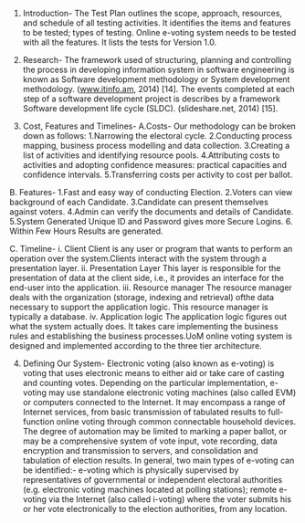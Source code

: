  1.	Introduction-
The Test Plan outlines the scope, approach, resources, and schedule of all testing activities. It identifies the items and features to be tested; types of testing. Online e-voting system needs to be tested with all the features. It lists the tests for Version 1.0.  

   2. Research-
   The framework used of structuring, planning and controlling the process in developing information system in software engineering is known as Software development methodology or System development methodology. (www.itinfo.am, 2014) [14]. The events completed at each step of a software development project is describes by a framework Software development life cycle (SLDC). (slideshare.net, 2014) [15]. 

  3. Cost, Features and Timelines-
  A.Costs-
  Our methodology can be broken down as follows:
  1.Narrowing the electoral cycle.
  2.Conducting process mapping, business process modelling and data collection.
  3.Creating a list of activities and identifying resource pools.
  4.Attributing costs to activities and adopting confidence measures: practical capacities and confidence intervals.
  5.Transferring costs per activity to cost per ballot.
  
  B. Features-
  1.Fast and easy way of conducting Election.
  2.Voters can view background of each Candidate.
  3.Candidate can present themselves against voters.
  4.Admin can verify the documents and details of Candidate.
  5.System Generated Unique ID and Password gives more Secure Logins.
  6. Within Few Hours Results are generated.
  
  C. Timeline-
 i. Client
 Client is any user or program that wants to perform an operation over the system.Clients interact with the system through a presentation layer.
 ii. Presentation Layer
 This layer is responsible for the presentation of data at the client side, i.e., it provides an
interface for the end-user into the application.
 iii. Resource manager
The resource manager deals with the organization (storage, indexing and retrieval) ofthe data necessary to 
support the application logic. This resource manager is typically a database.
 iv. Application logic
The application logic figures out what the system actually does. It takes care implementing the business rules 
and establishing the business processes.UoM online voting system is designed and implemented according to 
the three tier architecture.

4. Defining Our System-
   Electronic voting (also known as e-voting) is voting that uses electronic means to either aid or take care of casting and counting votes.
   Depending on the particular implementation, e-voting may use standalone electronic voting machines (also called EVM) or computers connected to the Internet. It may encompass a range of Internet services, from basic transmission of tabulated results to full-function online voting through common connectable household devices. The degree of automation may be limited to marking a paper ballot, or may be a comprehensive system of vote input, vote recording, data encryption and transmission to servers, and consolidation and tabulation of election results.
  In general, two main types of e-voting can be identified:-
  e-voting which is physically supervised by representatives of governmental or independent electoral authorities (e.g. electronic voting machines located at polling stations);
  remote e-voting via the Internet (also called i-voting) where the voter submits his or her vote electronically to the election authorities, from any location. 
